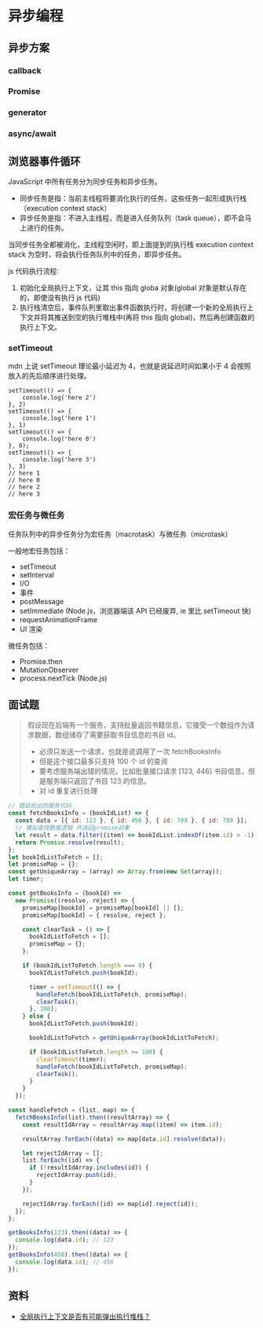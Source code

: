 # 异步编程

## 异步方案

### callback

### Promise

### generator

### async/await

## 浏览器事件循环

JavaScript 中所有任务分为同步任务和异步任务。

- 同步任务是指：当前主线程将要消化执行的任务，这些任务一起形成执行栈（execution context stack）
- 异步任务是指：不进入主线程，而是进入任务队列（task queue），即不会马上进行的任务。

当同步任务全都被消化，主线程空闲时，即上面提到的执行栈 execution context stack 为空时，将会执行任务队列中的任务，即异步任务。

js 代码执行流程:

1. 初始化全局执行上下文，让其 this 指向 globa 对象(global 对象是默认存在的，即使没有执行 js 代码)
2. 执行栈清空后，事件队列里取出事件函数执行时，将创建一个新的全局执行上下文并将其推送到空的执行堆栈中(再将 this 指向 global)，然后再创建函数的执行上下文。

### setTimeout

mdn 上说 setTimeout 理论最小延迟为 4，也就是说延迟时间如果小于 4 会按照放入的先后顺序进行处理。

```
setTimeout(() => {
    console.log('here 2')
}, 2)
setTimeout(() => {
    console.log('here 1')
}, 1)
setTimeout(() => {
    console.log('here 0')
}, 0);
setTimeout(() => {
    console.log('here 3')
}, 3)
// here 1
// here 0
// here 2
// here 3
```

### 宏任务与微任务

任务队列中的异步任务分为宏任务（macrotask）与微任务（microtask）

一般地宏任务包括：

- setTimeout
- setInterval
- I/O
- 事件
- postMessage
- setImmediate (Node.js，浏览器端该 API 已经废弃, ie 里比 setTimeout 快)
- requestAnimationFrame
- UI 渲染

微任务包括：

- Promise.then
- MutationObserver
- process.nextTick (Node.js)

## 面试题

> 假设现在后端有一个服务，支持批量返回书籍信息，它接受一个数组作为请求数据，数组储存了需要获取书目信息的书目 id。
>
> - 必须只发送一个请求，也就是说调用了一次 fetchBooksInfo
> - 但是这个接口最多只支持 100 个 id 的查询
> - 要考虑服务端出错的情况，比如批量接口请求 [123, 446] 书目信息，但是服务端只返回了书目 123 的信息。
> - 对 id 重复进行处理

```js
// 题目给出的服务代码
const fetchBooksInfo = (bookIdList) => {
  const data = [{ id: 123 }, { id: 456 }, { id: 789 }, { id: 789 }];
  // 模拟查找数据逻辑 并返回promise对象
  let result = data.filter((item) => bookIdList.indexOf(item.id) > -1);
  return Promise.resolve(result);
};
let bookIdListToFetch = [];
let promiseMap = {};
const getUniqueArray = (array) => Array.from(new Set(array));
let timer;

const getBooksInfo = (bookId) =>
  new Promise((resolve, reject) => {
    promiseMap[bookId] = promiseMap[bookId] || [];
    promiseMap[bookId] = { resolve, reject };

    const clearTask = () => {
      bookIdListToFetch = [];
      promiseMap = {};
    };

    if (bookIdListToFetch.length === 0) {
      bookIdListToFetch.push(bookId);

      timer = setTimeout(() => {
        handleFetch(bookIdListToFetch, promiseMap);
        clearTask();
      }, 100);
    } else {
      bookIdListToFetch.push(bookId);

      bookIdListToFetch = getUniqueArray(bookIdListToFetch);

      if (bookIdListToFetch.length >= 100) {
        clearTimeout(timer);
        handleFetch(bookIdListToFetch, promiseMap);
        clearTask();
      }
    }
  });

const handleFetch = (list, map) => {
  fetchBooksInfo(list).then((resultArray) => {
    const resultIdArray = resultArray.map((item) => item.id);

    resultArray.forEach((data) => map[data.id].resolve(data));

    let rejectIdArray = [];
    list.forEach((id) => {
      if (!resultIdArray.includes(id)) {
        rejectIdArray.push(id);
      }
    });

    rejectIdArray.forEach((id) => map[id].reject(id));
  });
};

getBooksInfo(123).then((data) => {
  console.log(data.id); // 123
});
getBooksInfo(456).then((data) => {
  console.log(data.id); // 456
});
```

## 资料

- [全局执行上下文是否有可能弹出执行堆栈？](https://stackoverflow.com/questions/33869145/is-it-possible-for-global-execution-context-to-pop-off-the-execution-stack)
